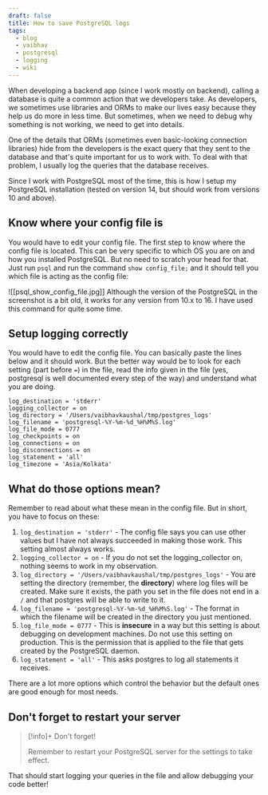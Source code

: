 ```yaml
---
draft: false
title: How to save PostgreSQL logs
tags:
  - blog
  - vaibhav
  - postgresql
  - logging
  - wiki
---
```

When developing a backend app (since I work mostly on backend), calling a database is quite a common action that we developers take. As developers, we sometimes use libraries and ORMs to make our lives easy because they help us do more in less time. But sometimes, when we need to debug why something is not working, we need to get into details.

One of the details that ORMs (sometimes even basic-looking connection libraries) hide from the developers is the exact query that they sent to the database and that's quite important for us to work with. To deal with that problem, I usually log the queries that the database receives. 

Since I work with PostgreSQL most of the time, this is how I setup my PostgreSQL installation (tested on version 14, but should work from versions 10 and above).

## Know where your config file is

You would have to edit your config file. The first step to know where the config file is located. This can be very specific to which OS you are on and how you installed PostgreSQL. But no need to scratch your head for that. Just run `psql` and run the command `show config_file;` and it should tell you which file is acting as the config file: 

![[psql_show_config_file.jpg]]
Although the version of the PostgreSQL in the screenshot is a bit old, it works for any version from 10.x to 16. I have used this command for quite some time.
## Setup logging correctly
You would have to edit the config file. You can basically paste the lines below and it should work. But the better way would be to look for each setting (part before `=`) in the file, read the info given in the file (yes, postgresql is well documented every step of the way) and understand what you are doing.

```
log_destination = 'stderr'
logging_collector = on
log_directory = '/Users/vaibhavkaushal/tmp/postgres_logs'
log_filename = 'postgresql-%Y-%m-%d_%H%M%S.log'
log_file_mode = 0777
log_checkpoints = on
log_connections = on
log_disconnections = on
log_statement = 'all'
log_timezone = 'Asia/Kolkata'
```
## What do those options mean?
Remember to read about what these mean in the config file. But in short, you have to focus on these: 

1. `log_destination = 'stderr'` - The config file says you can use other values but I have not always succeeded in making those work. This setting almost always works.
2. `logging_collector = on` - If you do not set the logging_collector on, nothing seems to work in my observation.
3. `log_directory = '/Users/vaibhavkaushal/tmp/postgres_logs'` - You are setting the directory (remember, the **directory**) where log files will be created. Make sure it exists, the path you set in the file does not end in a `/` and that postgres will be able to write to it. 
4. `log_filename = 'postgresql-%Y-%m-%d_%H%M%S.log'` - The format in which the filename will be created in the directory you just mentioned.
5. `log_file_mode = 0777` - This is **insecure** in a way but this setting is about debugging on development machines. Do not use this setting on production. This is the permission that is applied to the file that gets created by the PostgreSQL daemon.
6. `log_statement = 'all'` - This asks postgres to log all statements it receives.

There are a lot more options which control the behavior but the default ones are good enough for most needs.

## Don't forget to restart your server

> [!info]+ Don't forget!
> 
> Remember to restart your PostgreSQL server for the settings to take effect.

That should start logging your queries in the file and allow debugging your code better!